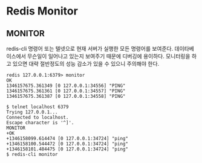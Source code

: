 # Redis Monitor

## MONITOR

redis-cli 명령어 또는 텔넷으로 현재 서버가 실행한 모든 명령어를 보여준다. 데이타베이스에서 무슨일이 일어나고 있는지 보여주기 때문에 디버깅에 용이하다. 모니터링을 하고 있으면 대략 절반정도의 성능 감소가 있을 수 있으니 주의해야 한다.

```shell
redis 127.0.0.1:6379> monitor
OK
1346157675.361349 [0 127.0.0.1:34556] "PING"
1346157675.361361 [0 127.0.0.1:34557] "PING"
1346157675.361387 [0 127.0.0.1:34558] "PING"
```

```shell
$ telnet localhost 6379
Trying 127.0.0.1...
Connected to localhost.
Escape character is '^]'.
MONITOR
+OK
+1346158099.614474 [0 127.0.0.1:34724] "ping"
+1346158100.544472 [0 127.0.0.1:34724] "ping"
+1346158101.484475 [0 127.0.0.1:34724] "ping"
$ redis-cli monitor
```
